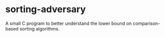 # sorting-adversary
A small C program to better understand the lower bound on comparison-based sorting algorithms.
